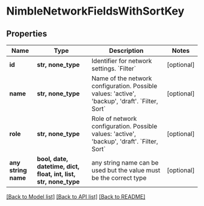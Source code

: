 # NimbleNetworkFieldsWithSortKey


## Properties
Name | Type | Description | Notes
------------ | ------------- | ------------- | -------------
**id** | **str, none_type** | Identifier for network settings. &#x60;Filter&#x60; | [optional] 
**name** | **str, none_type** | Name of the network configuration. Possible values: &#39;active&#39;, &#39;backup&#39;, &#39;draft&#39;. &#x60;Filter, Sort&#x60; | [optional] 
**role** | **str, none_type** | Role of network configuration. Possible values: &#39;active&#39;, &#39;backup&#39;, &#39;draft&#39;.  &#x60;Filter, Sort&#x60; | [optional] 
**any string name** | **bool, date, datetime, dict, float, int, list, str, none_type** | any string name can be used but the value must be the correct type | [optional]

[[Back to Model list]](../README.md#documentation-for-models) [[Back to API list]](../README.md#documentation-for-api-endpoints) [[Back to README]](../README.md)


